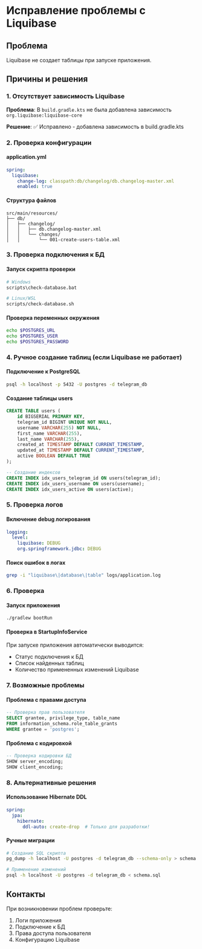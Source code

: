 # Исправление проблемы с Liquibase

## Проблема
Liquibase не создает таблицы при запуске приложения.

## Причины и решения

### 1. Отсутствует зависимость Liquibase
**Проблема**: В `build.gradle.kts` не была добавлена зависимость `org.liquibase:liquibase-core`

**Решение**: ✅ Исправлено - добавлена зависимость в build.gradle.kts

### 2. Проверка конфигурации

#### application.yml
```yaml
spring:
  liquibase:
    change-log: classpath:db/changelog/db.changelog-master.xml
    enabled: true
```

#### Структура файлов
```
src/main/resources/
├── db/
│   ├── changelog/
│   │   ├── db.changelog-master.xml
│   │   └── changes/
│   │       └── 001-create-users-table.xml
```

### 3. Проверка подключения к БД

#### Запуск скрипта проверки
```bash
# Windows
scripts\check-database.bat

# Linux/WSL
scripts/check-database.sh
```

#### Проверка переменных окружения
```bash
echo $POSTGRES_URL
echo $POSTGRES_USER
echo $POSTGRES_PASSWORD
```

### 4. Ручное создание таблиц (если Liquibase не работает)

#### Подключение к PostgreSQL
```bash
psql -h localhost -p 5432 -U postgres -d telegram_db
```

#### Создание таблицы users
```sql
CREATE TABLE users (
    id BIGSERIAL PRIMARY KEY,
    telegram_id BIGINT UNIQUE NOT NULL,
    username VARCHAR(255) NOT NULL,
    first_name VARCHAR(255),
    last_name VARCHAR(255),
    created_at TIMESTAMP DEFAULT CURRENT_TIMESTAMP,
    updated_at TIMESTAMP DEFAULT CURRENT_TIMESTAMP,
    active BOOLEAN DEFAULT TRUE
);

-- Создание индексов
CREATE INDEX idx_users_telegram_id ON users(telegram_id);
CREATE INDEX idx_users_username ON users(username);
CREATE INDEX idx_users_active ON users(active);
```

### 5. Проверка логов

#### Включение debug логирования
```yaml
logging:
  level:
    liquibase: DEBUG
    org.springframework.jdbc: DEBUG
```

#### Поиск ошибок в логах
```bash
grep -i "liquibase\|database\|table" logs/application.log
```

### 6. Проверка

#### Запуск приложения
```bash
./gradlew bootRun
```

#### Проверка в StartupInfoService
При запуске приложения автоматически выводится:
- Статус подключения к БД
- Список найденных таблиц
- Количество примененных изменений Liquibase

### 7. Возможные проблемы

#### Проблема с правами доступа
```sql
-- Проверка прав пользователя
SELECT grantee, privilege_type, table_name 
FROM information_schema.role_table_grants 
WHERE grantee = 'postgres';
```

#### Проблема с кодировкой
```sql
-- Проверка кодировки БД
SHOW server_encoding;
SHOW client_encoding;
```

### 8. Альтернативные решения

#### Использование Hibernate DDL
```yaml
spring:
  jpa:
    hibernate:
      ddl-auto: create-drop  # Только для разработки!
```

#### Ручные миграции
```bash
# Создание SQL скрипта
pg_dump -h localhost -U postgres -d telegram_db --schema-only > schema.sql

# Применение изменений
psql -h localhost -U postgres -d telegram_db < schema.sql
```

## Контакты
При возникновении проблем проверьте:
1. Логи приложения
2. Подключение к БД
3. Права доступа пользователя
4. Конфигурацию Liquibase
